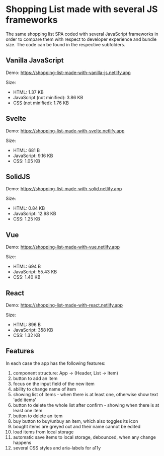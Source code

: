 # Shopping List made with several JS frameworks

The same shopping list SPA coded with several JavaScript frameworks in order to compare them with respect to developer experience and bundle size. The code can be found in the respective subfolders.

## Vanilla JavaScript

Demo: https://shopping-list-made-with-vanilla-js.netlify.app

Size:
- HTML: 1.37 KB
- JavaScript (not minified): 3.86 KB
- CSS (not minified): 1.76 KB

## Svelte

Demo: https://shopping-list-made-with-svelte.netlify.app

Size:
- HTML: 681 B
- JavaScript: 9.16 KB
- CSS: 1.05 KB

## SolidJS

Demo: https://shopping-list-made-with-solid.netlify.app

Size:
- HTML: 0.84 KB
- JavaScript: 12.98 KB
- CSS: 1.25 KB

## Vue

Demo: https://shopping-list-made-with-vue.netlify.app

Size:
- HTML: 694 B
- JavaScript: 55.43 KB
- CSS: 1.40 KB

## React

Demo: https://shopping-list-made-with-react.netlify.app

Size: 
- HTML: 896 B
- JavaScript: 358 KB
- CSS: 1.32 KB

## Features
 
In each case the app has the following features:

1. component structure: App -> (Header, List -> Item)
2. button to add an item
3. focus on the input field of the new item
4. ability to change name of item
5. showing list of items - when there is at least one, otherwise show text 'add items'
6. button to delete the whole list after confirm - showing when there is at least one item
7. button to delete an item
8. buy button to buy/unbuy an item, which also toggles its icon
9. bought items are greyed out and their name cannot be edited
10. load items from local storage
11. automatic save items to local storage, debounced, when any change happens
12. several CSS styles and aria-labels for a11y
